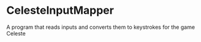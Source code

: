 # CelesteInputMapper
A program that reads inputs and converts them to keystrokes for the game Celeste
